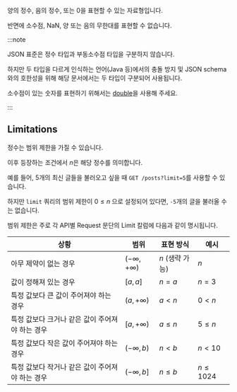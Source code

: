 양의 정수, 음의 정수, 또는 0을 표현할 수 있는 자료형입니다.

반면에 소수점, NaN, 양 또는 음의 무한대를 표현할 수 없습니다.

:::note

JSON 표준은 정수 타입과 부동소수점 타입을 구분하지 않습니다.

하지만 두 타입을 다르게 인식하는 언어(Java 등)에서의 충돌 방지 및 JSON schema와의 호한성을 위해 해당 문서에서는 두 타입이 구분되어 사용됩니다.

소수점이 있는 숫자를 표현하기 위해서는 [double](./double.md)을 사용해 주세요.

:::

## Limitations

정수는 범위 제한을 가질 수 있습니다.

이후 등장하는 조건에서 $n$은 해당 정수를 의미합니다.

예를 들어, 5개의 최신 글들을 불러오고 싶을 때 `GET /posts?limit=5`를 사용할 수 있습니다.

하지만 `limit` 쿼리의 범위 제한이 $0\leq n$ 으로 설정되어 있다면, `-5`개의 글을 불러올 수는 없습니다.

범위 제한은 주로 각 API별 Request 문단의 Limit 칼럼에 다음과 같이 명시됩니다.

| 상황                                            | 범위                           | 표현 방식       | 예시         |
| ----------------------------------------------- | ------------------------------ | --------------- | ------------ |
| 아무 제약이 없는 경우                           | $\left(-\infty,+\infty\right)$ | $n$ (생략 가능) | $n$          |
| 값이 정해져 있는 경우                           | $\left[a,a\right]$             | $n=a$           | $n=3$        |
| 특정 값보다 큰 값이 주어져야 하는 경우          | $\left(a,+\infty\right)$       | $a<n$           | $0<n$        |
| 특정 값보다 크거나 같은 값이 주어져야 하는 경우 | $\left[a,+\infty\right)$       | $a\leq n$       | $5\leq n$    |
| 특정 값보다 작은 값이 주어져야 하는 경우        | $\left(-\infty,b\right)$       | $n<b$           | $n<10$       |
| 특정 값보다 작거나 같은 값이 주어져야 하는 경우 | $\left(-\infty,b\right]$       | $n\leq b$       | $n\leq 1024$ |
